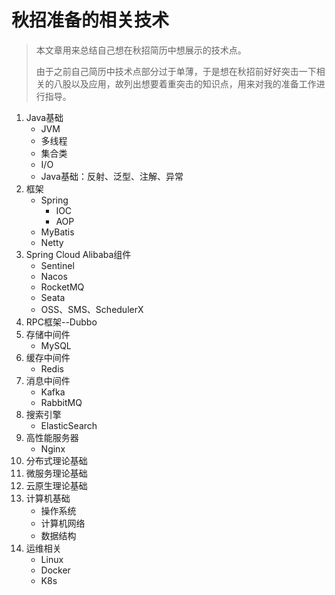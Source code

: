 # 秋招准备的相关技术

>   本文章用来总结自己想在秋招简历中想展示的技术点。
>
>   由于之前自己简历中技术点部分过于单薄，于是想在秋招前好好突击一下相关的八股以及应用，故列出想要着重突击的知识点，用来对我的准备工作进行指导。

1.   Java基础
     -   JVM
     -   多线程
     -   集合类
     -   I/O
     -   Java基础：反射、泛型、注解、异常
2.   框架
     -   Spring
         -   IOC
         -   AOP
     -   MyBatis
     -   Netty
3.   Spring Cloud Alibaba组件
     -   Sentinel
     -   Nacos
     -   RocketMQ
     -   Seata
     -   OSS、SMS、SchedulerX
4.   RPC框架--Dubbo
4.   存储中间件
     -   MySQL
5.   缓存中间件
     -   Redis
6.   消息中间件
     -   Kafka
     -   RabbitMQ
7.   搜索引擎
     -   ElasticSearch
8.   高性能服务器
     -   Nginx
9.   分布式理论基础
10.   微服务理论基础
11.   云原生理论基础
12.   计算机基础
      -   操作系统
      -   计算机网络
      -   数据结构
13.   运维相关
      -   Linux
      -   Docker
      -   K8s